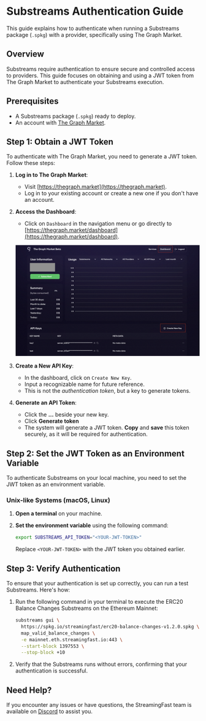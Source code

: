 # Substreams Authentication Guide

This guide explains how to authenticate when running a Substreams package (`.spkg`) with a provider, specifically using The Graph Market.

## Overview

Substreams require authentication to ensure secure and controlled access to providers. This guide focuses on obtaining and using a JWT token from The Graph Market to authenticate your Substreams execution.

## Prerequisites

- A Substreams package (`.spkg`) ready to deploy.
- An account with [The Graph Market](https://thegraph.market).

## Step 1: Obtain a JWT Token

To authenticate with The Graph Market, you need to generate a JWT token. Follow these steps:

1. **Log in to The Graph Market**: 
   - Visit [https://thegraph.market](https://thegraph.market).
   - Log in to your existing account or create a new one if you don't have an account.

2. **Access the Dashboard**: 
   - Click on `Dashboard` in the navigation menu or go directly to [https://thegraph.market/dashboard](https://thegraph.market/dashboard).

   ![Dashboard](../../.gitbook/assets/intro/thegraphmarket.png)

3. **Create a New API Key**:
   - In the dashboard, click on `Create New Key`.
   - Input a recognizable name for future reference.
   - This is not the _authentication token_, but a key to generate tokens.

4. **Generate an API Token**:
   - Click the **...** beside your new key.
   - Click **Generate token**
   - The system will generate a JWT token. **Copy** and **save** this token securely, as it will be required for authentication.

## Step 2: Set the JWT Token as an Environment Variable

To authenticate Substreams on your local machine, you need to set the JWT token as an environment variable.

### Unix-like Systems (macOS, Linux)

1. **Open a terminal** on your machine.

2. **Set the environment variable** using the following command:

   ```bash
   export SUBSTREAMS_API_TOKEN="<YOUR-JWT-TOKEN>"
   ```

   Replace `<YOUR-JWT-TOKEN>` with the JWT token you obtained earlier.

## Step 3: Verify Authentication

To ensure that your authentication is set up correctly, you can run a test Substreams. Here's how:

1. Run the following command in your terminal to execute the ERC20 Balance Changes Substreams on the Ethereum Mainnet:

   ```bash
   substreams gui \
     https://spkg.io/streamingfast/erc20-balance-changes-v1.2.0.spkg \
     map_valid_balance_changes \
     -e mainnet.eth.streamingfast.io:443 \
     --start-block 1397553 \
     --stop-block +10
   ```

2. Verify that the Substreams runs without errors, confirming that your authentication is successful.

## Need Help?

If you encounter any issues or have questions, the StreamingFast team is available on [Discord](https://discord.gg/jZwqxJAvRs) to assist you.
